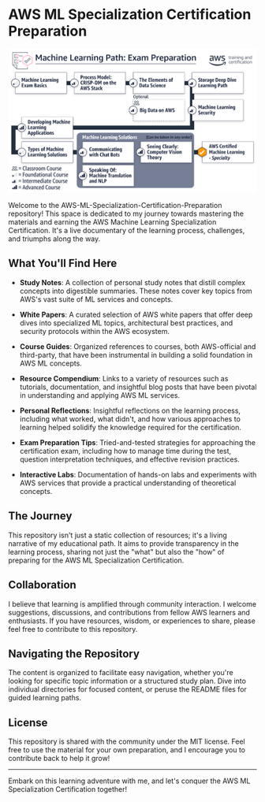 # AWS ML Specialization Certification Preparation

![](images/ml_aws_prep_banner.png)

Welcome to the AWS-ML-Specialization-Certification-Preparation repository! This space is dedicated to my journey towards mastering the materials and earning the AWS Machine Learning Specialization Certification. It's a live documentary of the learning process, challenges, and triumphs along the way.

## What You'll Find Here

- **Study Notes**: A collection of personal study notes that distill complex concepts into digestible summaries. These notes cover key topics from AWS's vast suite of ML services and concepts.

- **White Papers**: A curated selection of AWS white papers that offer deep dives into specialized ML topics, architectural best practices, and security protocols within the AWS ecosystem.

- **Course Guides**: Organized references to courses, both AWS-official and third-party, that have been instrumental in building a solid foundation in AWS ML concepts.

- **Resource Compendium**: Links to a variety of resources such as tutorials, documentation, and insightful blog posts that have been pivotal in understanding and applying AWS ML services.

- **Personal Reflections**: Insightful reflections on the learning process, including what worked, what didn't, and how various approaches to learning helped solidify the knowledge required for the certification.

- **Exam Preparation Tips**: Tried-and-tested strategies for approaching the certification exam, including how to manage time during the test, question interpretation techniques, and effective revision practices.

- **Interactive Labs**: Documentation of hands-on labs and experiments with AWS services that provide a practical understanding of theoretical concepts.

## The Journey

This repository isn't just a static collection of resources; it's a living narrative of my educational path. It aims to provide transparency in the learning process, sharing not just the "what" but also the "how" of preparing for the AWS ML Specialization Certification.

## Collaboration

I believe that learning is amplified through community interaction. I welcome suggestions, discussions, and contributions from fellow AWS learners and enthusiasts. If you have resources, wisdom, or experiences to share, please feel free to contribute to this repository.

## Navigating the Repository

The content is organized to facilitate easy navigation, whether you're looking for specific topic information or a structured study plan. Dive into individual directories for focused content, or peruse the README files for guided learning paths.

## License

This repository is shared with the community under the MIT license. Feel free to use the material for your own preparation, and I encourage you to contribute back to help it grow!

---

Embark on this learning adventure with me, and let's conquer the AWS ML Specialization Certification together!
